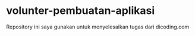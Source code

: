 # volunter-pembuatan-aplikasi
Repository ini saya gunakan untuk menyelesaikan tugas dari dicoding.com
